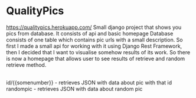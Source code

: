 # QualityPics
https://qualitypics.herokuapp.com/
Small django project that shows you pics from database. It consists of api and basic homepage 
Database consists of one table which contains pic urls with a small description.
So first I made a small api for working with it using Django Rest Framework,
then I decided that I want to visualise somehow results of its work. So there is now a homepage that allows user to see results of retrieve and random retrieve method.

<br>
                                id/{{somenumber}} - retrieves JSON with data about pic with that id <br>
                                randompic - retrieves JSON with data about random pic <br>
   
